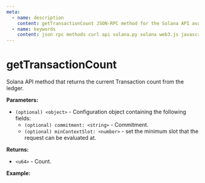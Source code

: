 ```yaml
---
meta:
  - name: description
    content: getTransactionCount JSON-RPC method for the Solana API available with examples in Solana web3.js, Solana.py, and cURL.
  - name: keywords
    content: json rpc methods curl api solana.py solana web3.js javascript python solana 
---
```


# getTransactionCount

Solana API method that returns the current Transaction count from the ledger. 

**Parameters:** 

* `(optional) <object>` - Configuration object containing the following fields:
  * `(optional) commitment: <string>` - Commitment.
  * `(optional) minContextSlot: <number>` - set the minimum slot that the request can be evaluated at.

**Returns:** 

* `<u64>` - Count.
 
**Example:**

<CodeSwitcher :languages="{js:'Solana web3.js', py:'Solana.py', cr:'cURL'}">
<template v-slot:js>

``` js
import { Connection } from "@solana/web3.js";

const nodeUrl = "CHAINSTACK_NODE_URL"
const connect = new Connection(nodeUrl);

(async () => {  
  console.log(await connect.getTransactionCount());
})();
```

</template>
<template v-slot:py>

``` py
from solana.rpc.api import Client

web3 = Client("CHAINSTACK_NODE_URL")

print(web3.get_transaction_count())
```

</template>
<template v-slot:cr>

``` sh
curl -X POST "CHAINSTACK_NODE_URL" \
  -H "Content-Type: application/json" \
  --data '{"jsonrpc":"2.0", "id":1, "method":"getTransactionCount", "params":[]}'
```

</template>
</CodeSwitcher>